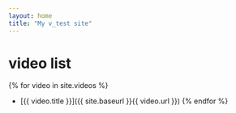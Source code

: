 ```yaml
---
layout: home
title: "My v_test site"
---
```


# video list

{% for video in site.videos %}
- [{{ video.title }}]({{ site.baseurl }}{{ video.url }})
{% endfor %}
